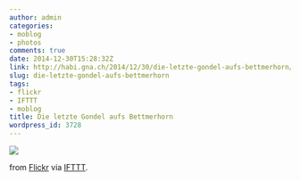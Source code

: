 ```yaml
---
author: admin
categories:
- moblog
- photos
comments: true
date: 2014-12-30T15:28:32Z
link: http://habi.gna.ch/2014/12/30/die-letzte-gondel-aufs-bettmerhorn/
slug: die-letzte-gondel-aufs-bettmerhorn
tags:
- flickr
- IFTTT
- moblog
title: Die letzte Gondel aufs Bettmerhorn
wordpress_id: 3728
---
```


![](https://farm8.staticflickr.com/7583/15960041338_eb02289fc4_b.jpg)  

from [Flickr](http://flic.kr/p/qjkofw) via [IFTTT](https://ifttt.com/?ref=da&site=wordpress).
